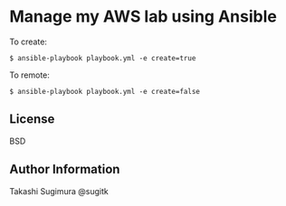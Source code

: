 Manage my AWS lab using Ansible
=================================

To create:

```
$ ansible-playbook playbook.yml -e create=true
```


To remote:

```
$ ansible-playbook playbook.yml -e create=false
```


License
-------

BSD

Author Information
------------------

Takashi Sugimura @sugitk

